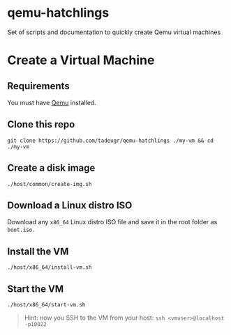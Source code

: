# qemu-hatchlings

Set of scripts and documentation to quickly create Qemu virtual machines

# Create a Virtual Machine

## Requirements

You must have [Qemu](https://www.qemu.org/) installed.

## Clone this repo

```
git clone https://github.com/tadeugr/qemu-hatchlings ./my-vm && cd ./my-vm
```

## Create a disk image

```
./host/common/create-img.sh
```

## Download a Linux distro ISO

Download any `x86_64` Linux distro ISO file and save it in the root folder as `boot.iso`.

## Install the VM

```
./host/x86_64/install-vm.sh
```

## Start the VM

```
./host/x86_64/start-vm.sh
```

> Hint: now you SSH to the VM from your host: `ssh <vmuser>@localhost -p10022`
